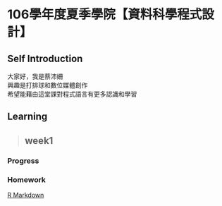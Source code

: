 # 106學年度夏季學院【資料科學程式設計】  
## Self Introduction  
大家好，我是蔡沛姍  
興趣是打排球和數位媒體創作  
希望能藉由這堂課對程式語言有更多認識和學習  
## Learning  
>## week1  
### Progress  
### Homework  
[R Markdown](https://pei4.github.io/cs-x-programming/week1/HW1)